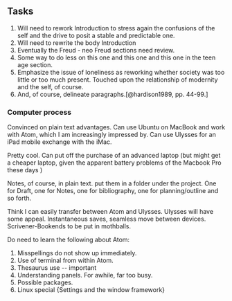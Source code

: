 ## Tasks

1. Will need to rework Introduction to stress again the confusions of the self and the drive to posit a stable and predictable one.
2. Will need to rewrite the body Introduction
3. Eventually the Freud - neo Freud sections need review.
4. Some way to do less on this one and this one and this one in the teen age section.
5. Emphasize the issue of loneliness as reworking whether society was too little or too much present. Touched upon the relationship of modernity and the self, of course.
5. And, of course, delineate paragraphs.[@hardison1989, pp. 44-99.]

### Computer process

Convinced on plain text advantages. Can use Ubuntu on MacBook and work with Atom, which I am increasingly impressed by. Can use Ulysses for an iPad mobile exchange with the iMac.

Pretty cool. Can put off the purchase of an advanced laptop (but might get a cheaper laptop, given the apparent battery problems of the Macbook Pro these days )

Notes, of course, in plain text. put them in a folder under the project. One for Draft, one for Notes, one for bibliography, one for planning/outline and so forth.

Think I can easily transfer between Atom and Ulysses. Ulysses will have some appeal. Instantaneous saves, seamless move between devices.  Scrivener-Bookends to be put in mothballs.


Do need to learn the following about Atom:

1. Misspellings do not show up immediately.
2. Use of terminal from within Atom.
3. Thesaurus use -- important
4. Understanding panels. For awhile, far too busy.
5. Possible packages.
6. Linux special {Settings and the window framework}
